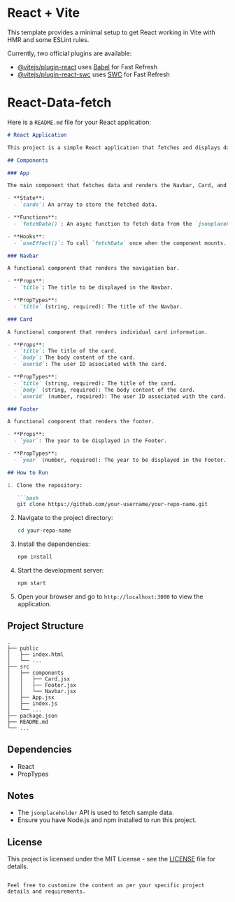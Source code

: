 # React + Vite

This template provides a minimal setup to get React working in Vite with HMR and some ESLint rules.

Currently, two official plugins are available:

- [@vitejs/plugin-react](https://github.com/vitejs/vite-plugin-react/blob/main/packages/plugin-react/README.md) uses [Babel](https://babeljs.io/) for Fast Refresh
- [@vitejs/plugin-react-swc](https://github.com/vitejs/vite-plugin-react-swc) uses [SWC](https://swc.rs/) for Fast Refresh
# React-Data-fetch


Here is a `README.md` file for your React application:

```markdown
# React Application

This project is a simple React application that fetches and displays data from an external API. It includes a Navbar, Footer, and Card components. The data is fetched from the `jsonplaceholder` API and displayed in a card format.

## Components

### App

The main component that fetches data and renders the Navbar, Card, and Footer components.

- **State**:
  - `cards`: An array to store the fetched data.

- **Functions**:
  - `fetchData()`: An async function to fetch data from the `jsonplaceholder` API and update the `cards` state.

- **Hooks**:
  - `useEffect()`: To call `fetchData` once when the component mounts.

### Navbar

A functional component that renders the navigation bar.

- **Props**:
  - `title`: The title to be displayed in the Navbar.

- **PropTypes**:
  - `title` (string, required): The title of the Navbar.

### Card

A functional component that renders individual card information.

- **Props**:
  - `title`: The title of the card.
  - `body`: The body content of the card.
  - `userid`: The user ID associated with the card.

- **PropTypes**:
  - `title` (string, required): The title of the card.
  - `body` (string, required): The body content of the card.
  - `userid` (number, required): The user ID associated with the card.

### Footer

A functional component that renders the footer.

- **Props**:
  - `year`: The year to be displayed in the Footer.

- **PropTypes**:
  - `year` (number, required): The year to be displayed in the Footer.

## How to Run

1. Clone the repository:

   ```bash
   git clone https://github.com/your-username/your-repo-name.git
   ```

2. Navigate to the project directory:

   ```bash
   cd your-repo-name
   ```

3. Install the dependencies:

   ```bash
   npm install
   ```

4. Start the development server:

   ```bash
   npm start
   ```

5. Open your browser and go to `http://localhost:3000` to view the application.

## Project Structure

```plaintext
.
├── public
│   ├── index.html
│   └── ...
├── src
│   ├── components
│   │   ├── Card.jsx
│   │   ├── Footer.jsx
│   │   └── Navbar.jsx
│   ├── App.jsx
│   ├── index.js
│   └── ...
├── package.json
├── README.md
└── ...
```

## Dependencies

- React
- PropTypes

## Notes

- The `jsonplaceholder` API is used to fetch sample data.
- Ensure you have Node.js and npm installed to run this project.

## License

This project is licensed under the MIT License - see the [LICENSE](LICENSE) file for details.

```

Feel free to customize the content as per your specific project details and requirements.